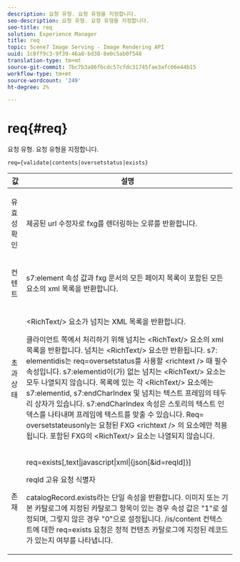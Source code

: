 ```yaml
---
description: 요청 유형. 요청 유형을 지정합니다.
seo-description: 요청 유형. 요청 유형을 지정합니다.
seo-title: req
solution: Experience Manager
title: req
topic: Scene7 Image Serving - Image Rendering API
uuid: 1c8ff9c3-9f39-46a8-bd38-8e0c5ab0f548
translation-type: tm+mt
source-git-commit: 7bc7b3a86fbcdc57cfdc31745fae3afc06e44b15
workflow-type: tm+mt
source-wordcount: '249'
ht-degree: 2%

---
```



# req{#req}

요청 유형. 요청 유형을 지정합니다.

`req={validate|contents|oversetstatus|exists}`

<table id="table_F39239E5244746DB9F253BB0D5E85D54"> 
 <thead> 
  <tr> 
   <th colname="col1" class="entry"> 값 </th> 
   <th colname="col2" class="entry"> 설명 </th> 
  </tr> 
 </thead>
 <tbody> 
  <tr> 
   <td colname="col1"> <p> <span class="codeph"> 유효성 확인</span> </p> </td> 
   <td colname="col2"> <p> 제공된 url 수정자로 fxg를 렌더링하는 오류를 반환합니다. </p> </td> 
  </tr> 
  <tr> 
   <td colname="col1"> <p> <span class="codeph"> 컨텐트</span> </p> </td> 
   <td colname="col2"> <p> <span class="codeph"> s7:element</span> 속성 값과 fxg 문서의 모든 페이지 목록이 포함된 모든 요소의 xml 목록을 반환합니다. </p> </td> 
  </tr> 
  <tr> 
   <td colname="col1"> <p> <span class="codeph"> 초과 상태</span> </p> </td> 
   <td colname="col2"> <p><span class="codeph"> &lt;RichText/&gt;</span> 요소가 넘치는 XML 목록을 반환합니다. </p> <p>클라이언트 쪽에서 처리하기 위해 넘치는 <span class="+ topic/ph pr-d/codeph codeph"> &lt;RichText/&gt;</span> 요소의 xml 목록을 반환합니다. 넘치는 <span class="+ topic/ph pr-d/codeph codeph"> &lt;RichText/&gt;</span> 요소만 반환됩니다. <span class="+ topic/ph pr-d/codeph codeph"> s7:</span> elementidis는 req=oversetstatus를 사용할  <span class="+ topic/ph pr-d/codeph codeph"> &lt;richtext /&gt;</span> 때 필수  <span class="+ topic/ph pr-d/codeph codeph"> 속성입니다</span>. <span class="+ topic/ph pr-d/codeph codeph"> s7:elementid</span>이(가) 없는 넘치는 <span class="+ topic/ph pr-d/codeph codeph"> &lt;RichText/&gt;</span> 요소는 모두 나열되지 않습니다. 목록에 있는 각 <span class="+ topic/ph pr-d/codeph codeph"> &lt;RichText/&gt;</span> 요소에는 <span class="+ topic/ph pr-d/codeph codeph"> s7:elementid</span>, <span class="+ topic/ph pr-d/codeph codeph"> s7:endCharIndex</span> 및 넘치는 텍스트 프레임의 테두리 상자가 있습니다. <span class="+ topic/ph pr-d/codeph codeph"> s7:endCharIndex</span> 속성은 스토리의 텍스트 인덱스를 나타내며 프레임에 텍스트를 맞출 수 있습니다. <span class="+ topic/ph pr-d/codeph codeph"> Req=</span> oversetstateusonly는 요청된 FXG <span class="+ topic/ph pr-d/codeph codeph"> &lt;richtext /&gt;</span> 의 요소에만 적용됩니다. 포함된 FXG의 <span class="+ topic/ph pr-d/codeph codeph"> &lt;RichText/&gt;</span> 요소는 나열되지 않습니다. </p> </td> 
  </tr> 
  <tr> 
   <td colname="col1"> <p> <span class="codeph"> 존재</span> </p> </td> 
   <td colname="col2"> <p> <span class="codeph"> req=exists[,text|javascript|xml|{json[&amp;id=reqId]}]</span> </p> <p>reqId 고유 요청 식별자 </p> <p>catalogRecord.exists라는 단일 속성을 반환합니다. 이미지 또는 기본 카탈로그에 지정된 카탈로그 항목이 있는 경우 속성 값은 "1"로 설정되며, 그렇지 않은 경우 "0"으로 설정됩니다. /is/content 컨텍스트에 대한 req=exists 요청은 정적 컨텐츠 카탈로그에 지정된 레코드가 있는지 여부를 나타냅니다. </p> </td> 
  </tr> 
 </tbody> 
</table>

